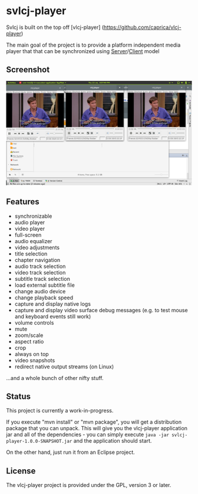svlcj-player
===========

Svlcj is  built on  the top off [vlcj-player] (https://github.com/caprica/vlcj-player)

The main goal of the project is to provide a platform independent media player that 
that can be synchronized using [Server](https://github.com/py4object/SVlcJ-Server)/[Client](https://github.com/py4object/SVlcJ) model  

Screenshot
----------

![svlcj-player](https://github.com/py4object/SVlcJ/blob/master/Screenshot.png " svlcj-player")

Features
--------
 - synchronizable 
 - audio player
 - video player
 - full-screen
 - audio equalizer
 - video adjustments
 - title selection
 - chapter navigation
 - audio track selection
 - video track selection
 - subtitle track selection
 - load external subtitle file
 - change audio device
 - change playback speed
 - capture and display native logs
 - capture and display video surface debug messages (e.g. to test mouse and keyboard events still work)
 - volume controls
 - mute
 - zoom/scale
 - aspect ratio
 - crop
 - always on top
 - video snapshots
 - redirect native output streams (on Linux)

...and a whole bunch of other nifty stuff.
 

Status
------

This project is currently a work-in-progress.

If you execute "mvn install" or "mvn package", you will get a distribution
package that you can unpack. This will give you the vlcj-player application jar
and all of the dependencies - you can simply execute `java -jar svlcj-player-1.0.0-SNAPSHOT.jar`
and the application should start.

On the other hand, just run it from an Eclipse project.

License
-------

The vlcj-player project is provided under the GPL, version 3 or later.
